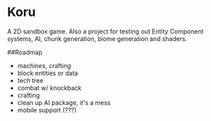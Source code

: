# Koru

A 2D sandbox game. Also a project for testing out Entity Component systems, AI, chunk generation, biome generation and shaders.

##Roadmap

- machines, crafting
- block entities or data
- tech tree
- combat w/ knockback
- crafting
- clean up AI package, it's a mess
- mobile support (???)
